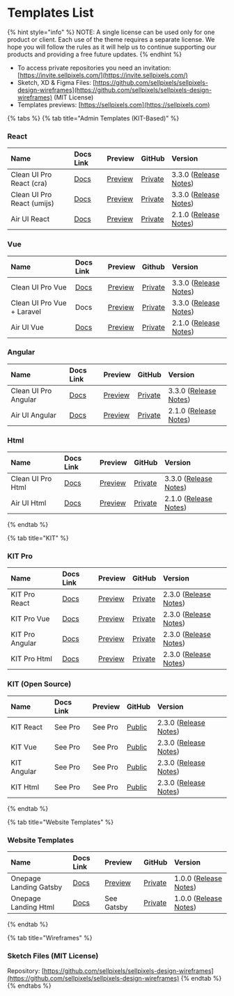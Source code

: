 # Templates List

{% hint style="info" %}
NOTE: A single license can be used only for one product or client. Each use of the theme requires a separate license. We hope you will follow the rules as it will help us to continue supporting our products and providing a free future updates.
{% endhint %}

* To access private repositories you need an invitation: [https://invite.sellpixels.com/](https://invite.sellpixels.com/)
* Sketch, XD & Figma Files: [https://github.com/sellpixels/sellpixels-design-wireframes](https://github.com/sellpixels/sellpixels-design-wireframes) \(MIT License\)
* Templates previews: [https://sellpixels.com](https://sellpixels.com)

{% tabs %}
{% tab title="Admin Templates \(KIT-Based\)" %}
### React

| Name | Docs Link | Preview |  GitHub | Version |
| :--- | :--- | :--- | :--- | :--- |
| Clean UI Pro React \(cra\) | [Docs](admin-templates/react/) | [Preview](https://react.cleanui.cloud) | [Private](https://github.com/sellpixels/cleanui-admin-template-react-cra) | 3.3.0 \([Release Notes](https://github.com/sellpixels/cleanui-admin-template-react-cra/releases)\) |
| Clean UI Pro React \(umijs\) | [Docs](admin-templates/react/) | [Preview](https://react.cleanui.cloud) | [Private](https://github.com/sellpixels/cleanui-admin-template-react-umi) | 3.3.0 \([Release Notes](https://github.com/sellpixels/cleanui-admin-template-react-umi/releases)\) |
| Air UI React | [Docs](admin-templates/react/) | [Preview](https://react.airui.cloud) | [Private](https://github.com/sellpixels/airui-admin-template-react) | 2.1.0 \([Release Notes](https://github.com/sellpixels/airui-admin-template-react/releases)\) |

### Vue

| Name | Docs Link | Preview | Github | Version |
| :--- | :--- | :--- | :--- | :--- |
| Clean UI Pro Vue | [Docs](admin-templates/vue/) | [Preview](https://vue.cleanui.cloud) | [Private](https://github.com/sellpixels/cleanui-admin-template-vue) | 3.3.0 \([Release Notes](https://github.com/sellpixels/cleanui-admin-template-vue/releases)\) |
| Clean UI Pro Vue + Laravel | Docs | [Preview](https://vue.cleanui.cloud/) | [Private](https://github.com/sellpixels/cleanui-admin-template-vue-laravel) | 3.3.0 \([Release Notes](https://github.com/sellpixels/cleanui-admin-template-vue-laravel/releases)\) |
| Air UI Vue | [Docs](admin-templates/vue/) | [Preview](https://vue.airui.cloud) | [Private](https://github.com/sellpixels/airui-admin-template-vue) | 2.1.0 \([Release Notes](https://github.com/sellpixels/airui-admin-template-react/releases)\) |

### Angular

| Name | Docs Link | Preview | GitHub | Version |
| :--- | :--- | :--- | :--- | :--- |
| Clean UI Pro Angular | [Docs](admin-templates/angular/) | [Preview](https://angular.cleanui.cloud) | [Private](https://github.com/sellpixels/cleanui-admin-template-angular) | 3.3.0 \([Release Notes](https://github.com/sellpixels/cleanui-admin-template-angular/releases)\) |
| Air UI Angular | [Docs](admin-templates/angular/) | [Preview](https://angular.airui.cloud/) | [Private](https://github.com/sellpixels/airui-admin-template-angular) | 2.1.0 \([Release Notes](https://github.com/sellpixels/airui-admin-template-react/releases)\) |

### Html

| Name | Docs Link | Preview | GitHub | Version |
| :--- | :--- | :--- | :--- | :--- |
| Clean UI Pro Html | [Docs](admin-templates/html/) | [Preview](https://html.cleanui.cloud/versions/menu-left-white/dashboards-alpha.html) | [Private](https://github.com/sellpixels/cleanui-admin-template-html) | 3.3.0 \([Release Notes](https://github.com/sellpixels/cleanui-admin-template-html/releases)\) |
| Air UI Html | [Docs](admin-templates/html/) | [Preview](https://airui.cloudl/versions/left-flyout-dark/dashboards-analytics.html) | [Private](https://github.com/sellpixels/airui-admin-template-html) | 2.1.0 \([Release Notes](https://github.com/sellpixels/airui-admin-template-react/releases)\) |
{% endtab %}

{% tab title="KIT" %}
### KIT Pro

| Name | Docs Link | Preview | GitHub | Version |
| :--- | :--- | :--- | :--- | :--- |
| KIT Pro React | [Docs]() | [Preview](https://react.kitpro.cloud) | [Private](https://github.com/sellpixels/kit-pro-react) | 2.3.0 \([Release Notes](https://github.com/sellpixels/kit-pro-react/releases)\) |
| KIT Pro Vue | [Docs]() | [Preview](https://vue.kitpro.cloud) | [Private](https://github.com/sellpixels/kit-pro-vue) | 2.3.0 \([Release Notes](https://github.com/sellpixels/kit-pro-vue/releases)\) |
| KIT Pro Angular | [Docs]() | [Preview](https://angular.kitpro.cloud) | [Private](https://github.com/sellpixels/kit-pro-angular) | 2.3.0 \([Release Notes](https://github.com/sellpixels/kit-pro-angular/releases)\) |
| KIT Pro Html | [Docs]() | [Preview](https://html.kitpro.cloud/versions/main/widgets-general.html) | [Private](https://github.com/sellpixels/kit-pro-html) | 2.3.0 \([Release Notes](https://github.com/sellpixels/kit-pro-html/releases)\) |

### KIT \(Open Source\)

| Name | Docs Link | Preview | GitHub | Version |
| :--- | :--- | :--- | :--- | :--- |
| KIT React | See Pro | See Pro | [Public](https://github.com/sellpixels/kit-react) | 2.3.0 \([Release Notes](https://github.com/sellpixels/kit-react/releases)\) |
| KIT Vue | See Pro | See Pro | [Public](https://github.com/sellpixels/kit-vue) | 2.3.0 \([Release Notes](https://github.com/sellpixels/kit-vue/releases)\) |
| KIT Angular | See Pro | See Pro | [Public](https://github.com/sellpixels/kit-angular) | 2.3.0 \([Release Notes](https://github.com/sellpixels/kit-angular/releases)\) |
| KIT Html | See Pro | See Pro | [Public](https://github.com/sellpixels/kit-html) | 2.3.0 \([Release Notes](https://github.com/sellpixels/kit-html/releases)\) |
{% endtab %}

{% tab title="Website Templates" %}
### Website Templates

| Name | Docs Link | Preview | GitHub | Version |
| :--- | :--- | :--- | :--- | :--- |
| Onepage Landing Gatsby | [Docs](onepage-landing/getting-started.md) | [Preview](https://landing.kitpro.cloud) | [Private](https://github.com/sellpixels/onepage-landing-gatsby) | 1.0.0 \([Release Notes](https://github.com/sellpixels/onepage-landing-gatsby/releases)\) |
| Onepage Landing Html | [Docs](onepage-landing/getting-started.md) | See Gatsby | [Private](https://github.com/sellpixels/onepage-landing-html) | 1.0.0 \([Release Notes](https://github.com/sellpixels/onepage-landing-html/releases)\) |
{% endtab %}

{% tab title="Wireframes" %}
### Sketch Files \(MIT License\)

Repository: [https://github.com/sellpixels/sellpixels-design-wireframes](https://github.com/sellpixels/sellpixels-design-wireframes)
{% endtab %}
{% endtabs %}

